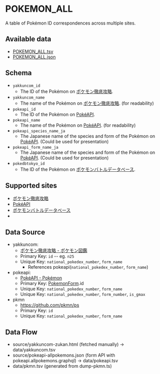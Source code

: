 # POKEMON_ALL

A table of Pokémon ID correspondences across multiple sites.

## Available data

- [POKEMON_ALL.tsv](./POKEMON_ALL.tsv)
- [POKEMON_ALL.json](./POKEMON_ALL.json)

## Schema

- `yakkuncom_id`
  - The ID of the Pokémon on [ポケモン徹底攻略][].
- `yakkuncom_name`
  - The name of the Pokémon on [ポケモン徹底攻略][]. (for readability)
- `pokeapi_id`
  - The ID of the Pokémon on [PokéAPI][].
- `pokeapi_name`
  - The name of the Pokémon on [PokéAPI][]. (for readability)
- `pokeapi_species_name_ja`
  - The Japanese name of the species and form of the Pokémon on [PokéAPI][]. (Could be used for presentation)
- `pokeapi_form_name_ja`
  - The Japanese name of the species and form of the Pokémon on [PokéAPI][]. (Could be used for presentation)
- `pokedbtokyo_id`
  - The ID of the Pokémon on [ポケモンバトルデータベース][].

## Supported sites

- [ポケモン徹底攻略][]
- [PokéAPI][]
- [ポケモンバトルデータベース][]
- 

[ポケモン徹底攻略]: https://yakkun.com/
[PokéAPI]: https://pokeapi.co/
[ポケモンバトルデータベース]: https://sv.pokedb.tokyo/

## Data Source

- yakkuncom:
  - [ポケモン徹底攻略 - ポケモン図鑑](https://yakkun.com/pokemon)
  - Primary Key: `id` -- eg. `n25`
  - Unique Key: `national_pokedex_number`, `form_name`
    - References pokeapi(`national_pokedex_number`, `form_name`)
- pokeapi:
  - [PokéAPI - Pokémon](https://pokeapi.co/docs/v2) 
  - Primary Key: [PokemonForm](https://pokeapi.co/docs/v2#pokemonform).id
  - Unique Key: `national_pokedex_number`, `form_name`
  - Unique Key: `national_pokedex_number`, `form_number`, `is_gmax`
- pkmn
  - https://github.com/pkmn/ps
  - Primary Key: `id`
  - Unique Key: `national_pokedex_number`, `form_name`

## Data Flow

- source/yakkuncom-zukan.html (fetched manually) -> data/yakkuncom.tsv
- source/pokeapi-allpokemons.json (form API with pokeapi.allpokemons.graphql) -> data/pokeapi.tsv
- data/pkmn.tsv (generated from dump-pkmn.ts)
